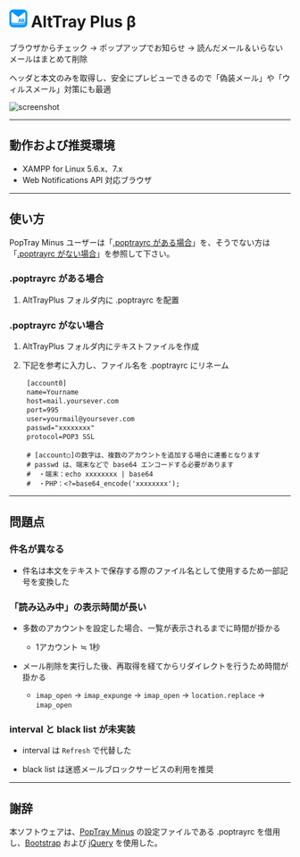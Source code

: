 # <img src="./icon.png" alt=alt> AltTray Plus β

ブラウザからチェック → ポップアップでお知らせ → 読んだメール＆いらないメールはまとめて削除

ヘッダと本文のみを取得し、安全にプレビューできるので「偽装メール」や「ウィルスメール」対策にも最適

![screenshot](https://user-images.githubusercontent.com/25574701/28855042-60325236-7775-11e7-97f9-b4eea1507b4d.png)

---------------------------------------


## 動作および推奨環境

* XAMPP for Linux 5.6.x、7.x
* Web Notifications API 対応ブラウザ


---------------------------------------


## 使い方

PopTray Minus ユーザーは「[.poptrayrc がある場合](#poptrayrc-がある場合)」を、そうでない方は「[.poptrayrc がない場合](#poptrayrc-がない場合)」を参照して下さい。

### .poptrayrc がある場合

1. AltTrayPlus フォルダ内に .poptrayrc を配置

### .poptrayrc がない場合

1. AltTrayPlus フォルダ内にテキストファイルを作成
2. 下記を参考に入力し、ファイル名を .poptrayrc にリネーム

        [account0]
        name=Yourname
        host=mail.yoursever.com
        port=995
        user=yourmail@yoursever.com
        passwd="xxxxxxxx"
        protocol=POP3 SSL

        # [account○]の数字は、複数のアカウントを追加する場合に連番となります
        # passwd は、端末などで base64 エンコードする必要があります
        #  ・端末：echo xxxxxxxx | base64
        #  ・PHP：<?=base64_encode('xxxxxxxx');


---------------------------------------


## 問題点

### 件名が異なる

* 件名は本文をテキストで保存する際のファイル名として使用するため一部記号を変換した

### 「読み込み中」の表示時間が長い

* 多数のアカウントを設定した場合、一覧が表示されるまでに時間が掛かる
    * 1アカウント ≒ 1秒
    
* メール削除を実行した後、再取得を経てからリダイレクトを行うため時間が掛かる
    * `imap_open` → `imap_expunge` → `imap_open` → `location.replace` → `imap_open`

### interval と black list が未実装

* interval は `Refresh` で代替した

* black list は迷惑メールブロックサービスの利用を推奨


---------------------------------------


## 謝辞

本ソフトウェアは、[PopTray Minus](http://server-pro.com/poptrayminus/) の設定ファイルである .poptrayrc を借用し、[Bootstrap](http://v4-alpha.getbootstrap.com/) および [jQuery](http://jquery.com/) を使用した。
